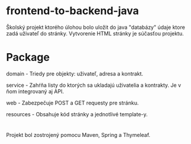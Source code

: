 # frontend-to-backend-java

Školský projekt ktorého úlohou bolo uložit do java "databázy" údaje ktore zadá uživateľ do stránky. Vytvorenie HTML stránky je súčasťou projektu.


# Package
domain - Triedy pre objekty: uživateľ, adresa a kontrakt.

service - Zahŕňa listy do ktorých sa ukladajú uživatelia a kontrakty. Je v ňom integrovaný aj API.

web - Zabezpečuje POST a GET requesty pre stránku. 

resources - Obsahuje kód stránky a jednotlivé template-y.
#

Projekt bol zostrojený pomocu Maven, Spring a Thymeleaf.
